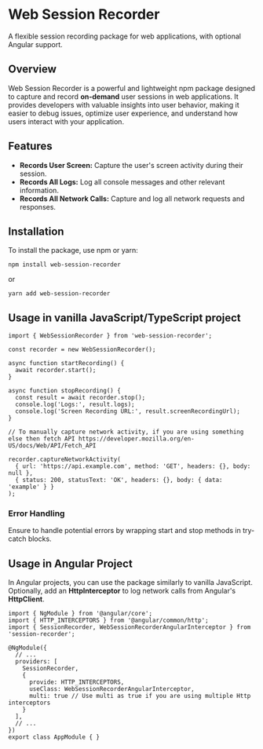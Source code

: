 # Web Session Recorder

A flexible session recording package for web applications, with optional Angular support. 

## Overview
Web Session Recorder is a powerful and lightweight npm package designed to capture and record **on-demand** user sessions in web applications. It provides developers with valuable insights into user behavior, making it easier to debug issues, optimize user experience, and understand how users interact with your application.

## Features
 - **Records User Screen:** Capture the user's screen activity during their session.
 - **Records All Logs:** Log all console messages and other relevant information.
 - **Records All Network Calls:** Capture and log all network requests and responses.


## Installation
To install the package, use npm or yarn:
```
npm install web-session-recorder
```
or
```
yarn add web-session-recorder
```


## Usage in vanilla JavaScript/TypeScript project

```
import { WebSessionRecorder } from 'web-session-recorder';

const recorder = new WebSessionRecorder();

async function startRecording() {
  await recorder.start();
}

async function stopRecording() {
  const result = await recorder.stop();
  console.log('Logs:', result.logs);
  console.log('Screen Recording URL:', result.screenRecordingUrl);
}

// To manually capture network activity, if you are using something else then fetch API https://developer.mozilla.org/en-US/docs/Web/API/Fetch_API

recorder.captureNetworkActivity(
  { url: 'https://api.example.com', method: 'GET', headers: {}, body: null },
  { status: 200, statusText: 'OK', headers: {}, body: { data: 'example' } }
);

```

### Error Handling
Ensure to handle potential errors by wrapping start and stop methods in try-catch blocks.




##
##
##
##


## Usage in Angular Project

In Angular projects, you can use the package similarly to vanilla JavaScript. Optionally, add an **HttpInterceptor** to log network calls from Angular's **HttpClient**.
```
import { NgModule } from '@angular/core';
import { HTTP_INTERCEPTORS } from '@angular/common/http';
import { SessionRecorder, WebSessionRecorderAngularInterceptor } from 'session-recorder';

@NgModule({
  // ...
  providers: [
    SessionRecorder,
    {
      provide: HTTP_INTERCEPTORS,
      useClass: WebSessionRecorderAngularInterceptor,
      multi: true // Use multi as true if you are using multiple Http interceptors
    }
  ],
  // ...
})
export class AppModule { }
```

